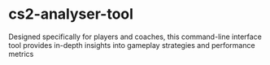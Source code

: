 # cs2-analyser-tool
Designed specifically for players and coaches, this command-line interface tool provides in-depth insights into gameplay strategies and performance metrics
